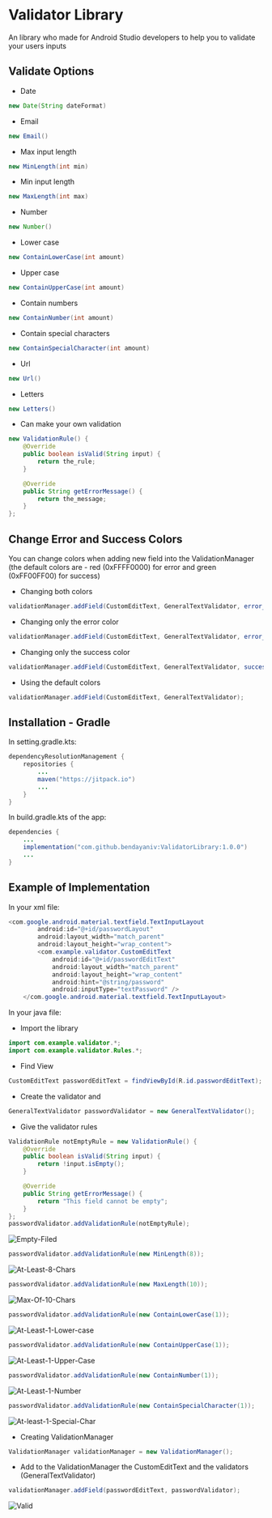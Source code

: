 # Validator Library
An library who made for Android Studio developers to help you to validate your users inputs

## Validate Options
- Date
```java
new Date(String dateFormat)
```
- Email
```java
new Email()
```
- Max input length
```java
new MinLength(int min)
```
- Min input length
```java
new MaxLength(int max)
```
- Number
```java
new Number()
```
- Lower case
```java
new ContainLowerCase(int amount)
```
- Upper case
```java
new ContainUpperCase(int amount)
```
- Contain numbers
```java
new ContainNumber(int amount)
```
- Contain special characters
```java
new ContainSpecialCharacter(int amount)
```
- Url
```java
new Url()
```
- Letters
```java
new Letters()
```
- Can make your own validation
```java
new ValidationRule() {
    @Override
    public boolean isValid(String input) {
        return the_rule;
    }

    @Override
    public String getErrorMessage() {
        return the_message;
    }
};
```

## Change Error and Success Colors

You can change colors when adding new field into the ValidationManager (the default colors are - red (0xFFFF0000) for error and green (0xFF00FF00) for success)
- Changing both colors
```java
validationManager.addField(CustomEditText, GeneralTextValidator, error_color(example - Color.BLACK), success_color(exampel - Color.BLUE));
```
- Changing only the error color
```java
validationManager.addField(CustomEditText, GeneralTextValidator, error_color(example - Color.BLACK), Constants.ERROR);
```
- Changing only the success color
```java
validationManager.addField(CustomEditText, GeneralTextValidator, success_color(exampel - Color.BLUE), Constants.SUCCESS);
```
- Using the default colors
```java
validationManager.addField(CustomEditText, GeneralTextValidator);
```


## Installation - Gradle

In setting.gradle.kts:
```java
dependencyResolutionManagement {
    repositories {
        ...
        maven("https://jitpack.io")
        ...
    }
}
```

In build.gradle.kts of the app:
```java
dependencies {
    ...
    implementation("com.github.bendayaniv:ValidatorLibrary:1.0.0")
    ...
}
```


## Example of Implementation
In your xml file:
```java
<com.google.android.material.textfield.TextInputLayout
        android:id="@+id/passwordLayout"
        android:layout_width="match_parent"
        android:layout_height="wrap_content">
        <com.example.validator.CustomEditText
            android:id="@+id/passwordEditText"
            android:layout_width="match_parent"
            android:layout_height="wrap_content"
            android:hint="@string/password"
            android:inputType="textPassword" />
    </com.google.android.material.textfield.TextInputLayout>
```

In your java file:
- Import the library
```java
import com.example.validator.*;
import com.example.validator.Rules.*;
```

- Find View
```java
CustomEditText passwordEditText = findViewById(R.id.passwordEditText);
```
- Create the validator and 
```java
GeneralTextValidator passwordValidator = new GeneralTextValidator();
```

- Give the validator rules
```java
ValidationRule notEmptyRule = new ValidationRule() {
    @Override
    public boolean isValid(String input) {
        return !input.isEmpty();
    }

    @Override
    public String getErrorMessage() {
        return "This field cannot be empty";
    }
};
passwordValidator.addValidationRule(notEmptyRule);
```
![Empty-Filed](https://github.com/bendayaniv/ValidatorLibrary/assets/52703125/94d60878-3c69-4e8a-9d99-b927443489dd)

```java
passwordValidator.addValidationRule(new MinLength(8));
```
![At-Least-8-Chars](https://github.com/bendayaniv/ValidatorLibrary/assets/52703125/cab7e585-92c4-4809-bfce-707e8637c2ff)

```java
passwordValidator.addValidationRule(new MaxLength(10));
```
![Max-Of-10-Chars](https://github.com/bendayaniv/ValidatorLibrary/assets/52703125/1794f6d3-b35c-48e7-a6ad-4561b05034af)


```java
passwordValidator.addValidationRule(new ContainLowerCase(1));
```
![At-Least-1-Lower-case](https://github.com/bendayaniv/ValidatorLibrary/assets/52703125/de18e284-6811-4c7c-9698-ce1f37ec85fe)

```java
passwordValidator.addValidationRule(new ContainUpperCase(1));
```
![At-Least-1-Upper-Case](https://github.com/bendayaniv/ValidatorLibrary/assets/52703125/285c0ec8-5ea4-4b43-b077-f77d41ac23f5)

```java
passwordValidator.addValidationRule(new ContainNumber(1));
```
![At-Least-1-Number](https://github.com/bendayaniv/ValidatorLibrary/assets/52703125/a5a5623f-7562-42d8-91fa-30a6663e4ae6)

```java
passwordValidator.addValidationRule(new ContainSpecialCharacter(1));
```
![At-least-1-Special-Char](https://github.com/bendayaniv/ValidatorLibrary/assets/52703125/1a55065a-5c3d-4355-8253-70c7626aa4a4)


- Creating ValidationManager
```java
ValidationManager validationManager = new ValidationManager();
```
- Add to the ValidationManager the CustomEditText and the validators (GeneralTextValidator)
```java
validationManager.addField(passwordEditText, passwordValidator);
```

![Valid](https://github.com/bendayaniv/ValidatorLibrary/assets/52703125/f91a2661-5cc7-42aa-9866-d58ec2c35382)




